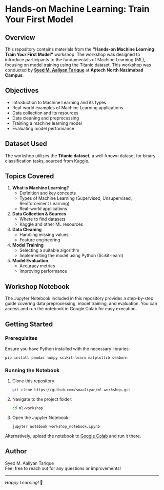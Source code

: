 # Hands-on Machine Learning: Train Your First Model

## Overview
This repository contains materials from the **"Hands-on Machine Learning: Train Your First Model"** workshop. The workshop was designed to introduce participants to the fundamentals of Machine Learning (ML), focusing on model training using the Titanic dataset. This workshop was conducted by **[Syed M. Aaliyan Tarique](https://github.com/smaaliyan)** at **Aptech North Nazimabad Campus**.

## Objectives
- Introduction to Machine Learning and its types
- Real-world examples of Machine Learning applications
- Data collection and its resources
- Data cleaning and preprocessing
- Training a machine learning model
- Evaluating model performance

## Dataset Used
The workshop utilizes the **Titanic dataset**, a well-known dataset for binary classification tasks, sourced from Kaggle.

## Topics Covered
1. **What is Machine Learning?**  
   - Definition and key concepts  
   - Types of Machine Learning (Supervised, Unsupervised, Reinforcement Learning)  
   - Real-world applications
2. **Data Collection & Sources**  
   - Where to find datasets  
   - Kaggle and other ML resources
3. **Data Cleaning**  
   - Handling missing values  
   - Feature engineering
4. **Model Training**  
   - Selecting a suitable algorithm  
   - Implementing the model using Python (Scikit-learn)
5. **Model Evaluation**  
   - Accuracy metrics  
   - Improving performance

## Workshop Notebook
The Jupyter Notebook included in this repository provides a step-by-step guide covering data preprocessing, model training, and evaluation. You can access and run the notebook in Google Colab for easy execution.

## Getting Started
### Prerequisites
Ensure you have Python installed with the necessary libraries:
```bash
pip install pandas numpy scikit-learn matplotlib seaborn
```

### Running the Notebook
1. Clone this repository:
   ```bash
   git clone https://github.com/smaaliyan/ml-workshop.git
   ```
2. Navigate to the project folder:
   ```bash
   cd ml-workshop
   ```
3. Open the Jupyter Notebook:
   ```bash
   jupyter notebook workshop_notebook.ipynb
   ```

Alternatively, upload the notebook to [Google Colab](https://colab.research.google.com/) and run it there.

## Author
Syed M. Aaliyan Tarique  
Feel free to reach out for any questions or improvements!

---
*Happy Learning!* 🚀

